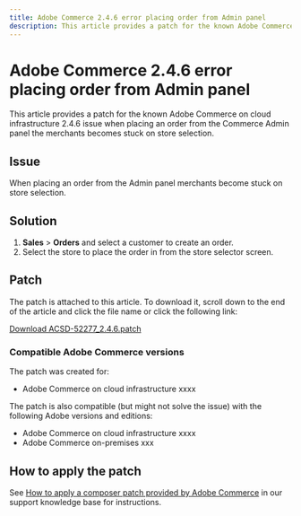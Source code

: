 ```yaml
---
title: Adobe Commerce 2.4.6 error placing order from Admin panel
description: This article provides a patch for the known Adobe Commerce on cloud infrastructure 2.4.6 issue when placing an order from the Admin panel the merchant becomes stuck on store selection.
---
```

# Adobe Commerce 2.4.6 error placing order from Admin panel

This article provides a patch for the known Adobe Commerce on cloud infrastructure 2.4.6 issue when placing an order from the Commerce Admin panel the merchants becomes stuck on store selection.

## Issue

When placing an order from the Admin panel merchants become stuck on store selection.

## Solution

1. **Sales** > **Orders** and select a customer to create an order.
2. Select the store to place the order in from the store selector screen.

## Patch

The patch is attached to this article. To download it, scroll down to the end of the article and click the file name or click the following link:

 [Download ACSD-52277_2.4.6.patch](/assets/ACSD-52277_2.4.6.patch)

### Compatible Adobe Commerce versions

The patch was created for:

* Adobe Commerce on cloud infrastructure xxxx

The patch is also compatible (but might not solve the issue) with the following Adobe versions and editions:

* Adobe Commerce on cloud infrastructure xxxx
* Adobe Commerce on-premises xxx

## How to apply the patch

See [How to apply a composer patch provided by Adobe Commerce](/help/how-to/general/how-to-apply-a-composer-patch-provided-by-magento.md) in our support knowledge base for instructions.
